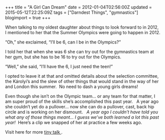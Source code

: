 +++
title = "A Girl Can Dream"
date = 2012-01-04T02:56:00Z
updated = 2015-05-12T22:25:09Z
tags = ["Darndest Things", "gymnastics"]
blogimport = true 
+++

When talking to my oldest daughter about things to look forward to in 2012, I mentioned to her that the Summer Olympics were going to happen in 2012. 

“Oh,” she exclaimed, “I’ll be 6, can I be in the Olympics?”

I told her that when she was 6 she can try out for the gymnastics team at her gym, but she has to be 16 to try out for the Olympics. 

“Well,” she said, “I’ll have the 6, I just need the teen!”

I opted to leave it at that and omitted details about the selection committee, the Károlyi’s and the slew of other things that would stand in the way of her and London this summer.&#160; No need to dash a young girls dreams!

Even though she isn’t on the Olympic team… or any team for that matter, I am super proud of the skills she’s accomplished this past year.&#160;&#160; A year ago she couldn’t yet do a pullover… now she can do a pullover, cast, back hip circle and is working on her dismount.&#160;&#160; _A year ago I couldn’t have told you what any of those things meant… I guess we’ve both learned a lot this past year!_&#160; Here’s a clip we snapped of her at practice a few weeks ago.






Visit here for more 
[
tiny talk
](http://notbefore7.blogspot.com/2012/01/tiny-talk-tuesday.html)
.

